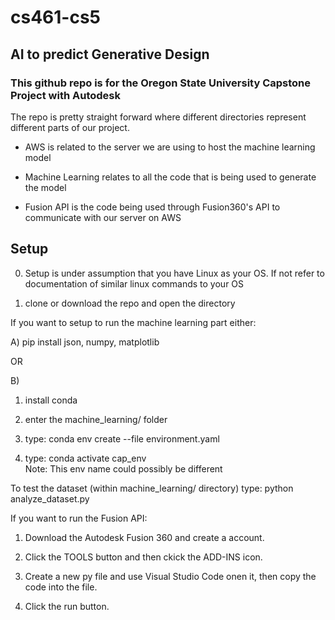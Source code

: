 # cs461-cs5

## AI to predict Generative Design

### This github repo is for the Oregon State University Capstone Project with Autodesk


The repo is pretty straight forward where different directories represent different parts of our project.

- AWS is related to the server we are using to host the machine learning model

- Machine Learning relates to all the code that is being used to generate the model

- Fusion API is the code being used through Fusion360's API to communicate with our server on AWS

## Setup
0. Setup is under assumption that you have Linux as your OS. If not refer to documentation of similar linux commands to your OS

1. clone or download the repo and open the directory

If you want to setup to run the machine learning part either:

A)  pip install json, numpy, matplotlib

OR

B)  
1. install conda

2. enter the machine_learning/ folder
    
3. type: conda env create --file environment.yaml
    
4. type: conda activate cap_env  
        Note: This env name could possibly be different

To test the dataset (within machine_learning/ directory) type: python analyze_dataset.py


If you want to run the Fusion API:

1. Download the Autodesk Fusion 360 and create a account.

2. Click the TOOLS button and then ckick the ADD-INS icon.

3. Create a new py file and use Visual Studio Code onen it, then copy the code into the file.

4. Click the run button.

